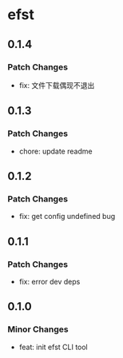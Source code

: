 # efst

## 0.1.4

### Patch Changes

- fix: 文件下载偶现不退出

## 0.1.3

### Patch Changes

- chore: update readme

## 0.1.2

### Patch Changes

- fix: get config undefined bug

## 0.1.1

### Patch Changes

- fix: error dev deps

## 0.1.0

### Minor Changes

- feat: init efst CLI tool
